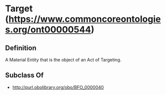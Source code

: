 # Target (https://www.commoncoreontologies.org/ont00000544)

## Definition
A Material Entity that is the object of an Act of Targeting.

## Subclass Of
- http://purl.obolibrary.org/obo/BFO_0000040

